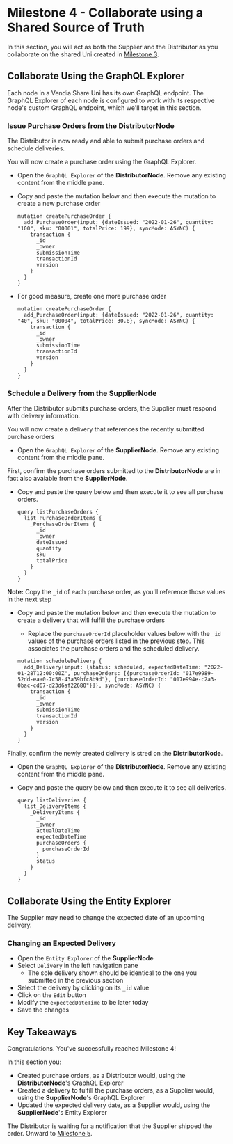 # Milestone 4 - Collaborate using a Shared Source of Truth
In this section, you will act as both the Supplier and the Distributor as you collaborate on the shared Uni created in [Milestone 3](README-Milestone3.md).

## Collaborate Using the GraphQL Explorer
Each node in a Vendia Share Uni has its own GraphQL endpoint.  The GraphQL Explorer of each node is configured to work with its respective node's custom GraphQL endpoint, which we'll target in this section.

### Issue Purchase Orders from the DistributorNode
The Distributor is now ready and able to submit purchase orders and schedule deliveries.

You will now create a purchase order using the GraphQL Explorer.

* Open the `GraphQL Explorer` of the **DistributorNode**. Remove any existing content from the middle pane.
* Copy and paste the mutation below and then execute the mutation to create a new purchase order

  ```
  mutation createPurchaseOrder {
    add_PurchaseOrder(input: {dateIssued: "2022-01-26", quantity: "100", sku: "00001", totalPrice: 199}, syncMode: ASYNC) {
      transaction {
        _id
        _owner
        submissionTime
        transactionId
        version
      }
    }
  }
  ```

* For good measure, create one more purchase order

  ```
  mutation createPurchaseOrder {
    add_PurchaseOrder(input: {dateIssued: "2022-01-26", quantity: "40", sku: "00004", totalPrice: 30.8}, syncMode: ASYNC) {
      transaction {
        _id
        _owner
        submissionTime
        transactionId
        version
      }
    }
  }
  ```

### Schedule a Delivery from the SupplierNode
After the Distributor submits purchase orders, the Supplier must respond with delivery information.

You will now create a delivery that references the recently submitted purchase orders

* Open the `GraphQL Explorer` of the **SupplierNode**. Remove any existing content from the middle pane.

First, confirm the purchase orders submitted to the **DistributorNode** are in fact also avaiable from the **SupplierNode**.  

* Copy and paste the query below and then execute it to see all purchase orders.
 
  ```
  query listPurchaseOrders {
    list_PurchaseOrderItems {
      _PurchaseOrderItems {
        _id
        _owner
        dateIssued
        quantity
        sku
        totalPrice
      }
    }
  }
  ```

**Note:** Copy the `_id` of each purchase order, as you'll reference those values in the next step

* Copy and paste the mutation below and then execute the mutation to create a delivery that will fulfill the purchase orders
    * Replace the `purchaseOrderId` placeholder values below with the `_id` values of the purchase orders listed in the previous step.  This associates the purchase orders and the scheduled delivery.

  ```
  mutation scheduleDelivery {
    add_Delivery(input: {status: scheduled, expectedDateTime: "2022-01-28T12:00:00Z", purchaseOrders: [{purchaseOrderId: "017e9989-52dd-eaa0-7c58-43a39bfc8b9d"}, {purchaseOrderId: "017e994e-c2a3-0bac-cd67-d23d6af22680"}]}, syncMode: ASYNC) {
      transaction {
        _id
        _owner
        submissionTime
        transactionId
        version
      }
    }
  }
  ```
  
Finally, confirm the newly created delivery is stred on the **DistributorNode**.  

* Open the `GraphQL Explorer` of the **DistributorNode**.  Remove any existing content from the middle pane.
* Copy and paste the query below and then execute it to see all deliveries.
  
  ```
  query listDeliveries {
    list_DeliveryItems {
      _DeliveryItems {
        _id
        _owner
        actualDateTime
        expectedDateTime
        purchaseOrders {
          purchaseOrderId
        }
        status
      }
    }
  }
  ```

## Collaborate Using the Entity Explorer
The Supplier may need to change the expected date of an upcoming delivery.

### Changing an Expected Delivery
* Open the `Entity Explorer` of the **SupplierNode**
* Select `Delivery` in the left navigation pane
    * The sole delivery shown should be identical to the one you submitted in the previous section
* Select the delivery by clicking on its `_id` value
* Click on the `Edit` button
* Modify the `expectedDateTime` to be later today
* Save the changes

## Key Takeaways
Congratulations.  You've successfully reached Milestone 4!

In this section you:

* Created purchase orders, as a Distributor would, using the **DistributorNode**'s GraphQL Explorer
* Created a delivery to fulfill the purchase orders, as a Supplier would, using the **SupplierNode**'s GraphQL Explorer
* Updated the expected delivery date, as a Supplier would, using the **SupplierNode**'s Entity Explorer

The Distributor is waiting for a notification that the Supplier shipped the order. Onward to [Milestone 5](README-Milestone5.md).
